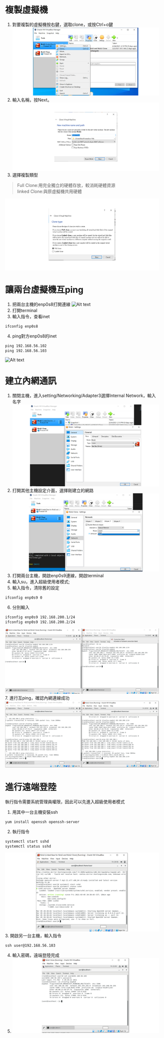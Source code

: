 # 複製虛擬機
1. 對要複製的虛擬機按右鍵，選取clone，或按Ctrl+o鍵
![Alt text](/pic/clone1.png)
2. 輸入名稱，按Next。
![Alt text](/pic/clone2.png)
3. 選擇複製類型
> Full Clone:用完全獨立的硬體存放，較消耗硬體資源  
> linked Clone:與原虛擬機共用硬體 

![Alt text](/pic/clone3.png)
# 讓兩台虛擬機互ping
1. 把兩台主機的enp0s8打開連線
![Alt text](/pic/互ping1.png)
2. 打開terminal
3. 輸入指令，查看inet
```
ifconfig enp0s8
```
4. ping對方enp0s8的inet
```
ping 192.168.56.102
ping 192.168.56.103
```
![Alt text](/pic/互ping2.png)
# 建立內網通訊
1. 關閉主機，進入setting/Networking/Adapter3選擇Internal Network，輸入名字
![Alt text](/pic/內網1.png)
2. 打開其他主機設定介面，選擇剛建立的網路
![Alt text](/pic/內網2.png)
3. 打開兩台主機，開啟enp0s9連線，開啟terminal
4. 輸入su，進入超級使用者模式;
5. 輸入指令，清除舊的設定
```
ifconfig enp0s9 0
```
6. 分別輸入
```
ifconfig enp0s9 192.168.200.1/24
ifconfig enp0s9 192.168.200.2/24
```
![Alt text](/pic/內網3.png)
7. 進行互ping，確認內網連線成功
![Alt text](/pic/內網4.png) 
# 進行遠端登陸
執行指令需要系統管理員權限，因此可以先進入超級使用者模式
1. 用其中一台主機安裝ssh
```
yum install openssh openssh-server 
```
2. 執行指令
```
systemctl start sshd
systemctl status sshd
```
![Alt text](/pic/遠端1.png)
3. 開啟另一台主機，輸入指令
```
ssh user@192.168.56.103
```
4. 輸入密碼，遠端登陸完成
5. ![Alt text](/pic/遠端2.png)